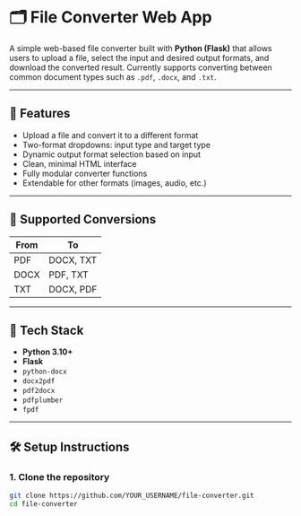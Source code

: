 # 🗂️ File Converter Web App

A simple web-based file converter built with **Python (Flask)** that allows users to upload a file, select the input and desired output formats, and download the converted result. Currently supports converting between common document types such as `.pdf`, `.docx`, and `.txt`.

---

## 🚀 Features

- Upload a file and convert it to a different format
- Two-format dropdowns: input type and target type
- Dynamic output format selection based on input
- Clean, minimal HTML interface
- Fully modular converter functions
- Extendable for other formats (images, audio, etc.)

---

## 🔁 Supported Conversions

| From  | To     |
|-------|--------|
| PDF   | DOCX, TXT |
| DOCX  | PDF, TXT |
| TXT   | DOCX, PDF |

---

## 🧱 Tech Stack

- **Python 3.10+**
- **Flask**
- `python-docx`
- `docx2pdf`
- `pdf2docx`
- `pdfplumber`
- `fpdf`

---

## 🛠️ Setup Instructions

### 1. Clone the repository

```bash
git clone https://github.com/YOUR_USERNAME/file-converter.git
cd file-converter
